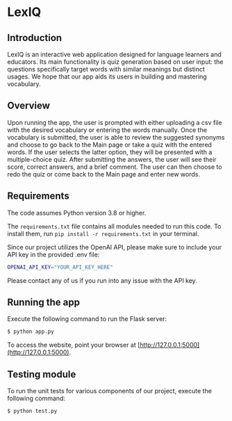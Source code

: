 # LexIQ

## Introduction

LexIQ is an interactive web application designed for language learners and educators. Its main functionality is quiz generation based on user input: the questions specifically target words with similar meanings but distinct usages. We hope that our app aids its users in building and mastering vocabulary.

## Overview

Upon running the app, the user is prompted with either uploading a csv file with the desired vocabulary or entering the words manually. Once the vocabulary is submitted, the user is able to review the suggested synonyms and choose to go back to the Main page or take a quiz with the entered words. If the user selects the latter option, they will be presented with a multiple-choice quiz. After submitting the answers, the user will see their score, correct answers, and a brief comment. The user can then choose to redo the quiz or come back to the Main page and enter new words.

## Requirements

The code assumes Python version 3.8 or higher.

The `requirements.txt` file contains all modules needed to run this code. To install them, run `pip install -r requirements.txt` in your terminal.

Since our project utilizes the OpenAI API, please make sure to include your API key in the provided .env file:

```bash
OPENAI_API_KEY="YOUR_API_KEY_HERE"
```

Please contact any of us if you run into any issue with the API key. 

## Running the app

Execute the following command to run the Flask server:

```bash
$ python app.py
```

To access the website, point your browser at [http://127.0.0.1:5000](http://127.0.0.1:5000).

## Testing module

To run the unit tests for various components of our project, execute the following command:

```bash
$ python test.py
```

